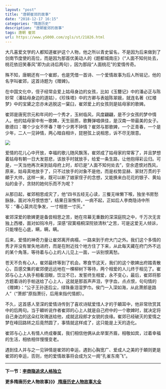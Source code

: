 ```yaml
---
layout: "post"
title: "唐朝崔郊的故事"
date: "2018-12-17 16:15"
categories: "隋唐历史"
description: "唐朝崔郊的故事"
tags: 唐朝 崔郊
url: https://www.y5000.com/zgls/st/21826.html
---
```






大凡喜爱文学的人都知道崔护这个人物，他之所以青史留名，不是因为后来做到了剑南节度使的高位，而是因为那首优美动人的《题都城南庄》（“人面不知何处去，桃花依旧笑春风”即为此诗后两句），因为那段“人面桃花”的爱情传奇。

殊不知，唐朝还有一个崔郎，也是凭借一首诗、一个爱情故事为后人所铭记，他的名字叫崔郊，这首诗题为《赠婢》。

在中国文化中，侄子经常会爱上姑母身边的女孩，比如《玉簪记》中的潘必正与陈妙常（潘姑母身边的道姑），《珍珠塔》中的方卿与表姐陈翠娥，就连名著《红楼梦》中的宝黛之恋亦未逃脱这一窠臼，崔郊爱上的女孩则是姑母家的歌婢。

崔郊是唐宪宗元和年间的一个秀才，玉树临风，风度翩翩，是不少女孩的梦中情人。他的姑母家中有一歌婢，天生丽质，歌舞弹唱俱佳，是汉南一带最美的女子。歌德曰：哪个少女不怀春？哪个少男不钟情？崔郊与那歌婢，一个正青春，一个是少年，二人一见钟情，两心暗自相许，琵琶弦上说相思，诉不尽无限意。

![](https://img.y5000.com/uploads/allimg/170523/8-1F5231601492S.jpg)

爱情的花儿心中开放，幸福的歌儿随风飘荡，崔郊成了姑母家的常客了，并且梦想着姑母有朝一日大发慈悲，该放手时就放手，给爱一条生路，让他抱得彩云归。可是，一天当他再次来到姑母府上时，却已是“人面不知何处去”，空余遗恨对西风，原来，姑母真地放手了，只不过放手的对象不是他，而是权势显赫、家财万贯的于頔于大帅，这样一来，既可以断了娘家侄子的念想，又能换来白花花的银子、黄灿灿的金子，贪财的她何乐而不为呢？

从那日起，崔郊相思成灾了，他“四书五经无心读，三餐无味懒下喉，独坐书房愁脉脉，面对冷月恨悠悠”，结果日渐憔悴，一病不起，正如后人李商隐诗中所写：“春心莫共花争发，一寸相思一寸灰。”

崔郊深爱的歌婢更是备尝相思之苦，她在帘幕无重数的深深庭院之中，千万次无言独上西楼，面对如钩冷月，深感“寂寞梧桐深院锁清秋”之苦，可是这爱无人倾诉，只能埋在心底，瞒，瞒，瞒。

后来，爱情的神奇力量让崔郊离开病榻，一路来到于府大门之外。我们这个多情的秀才并没有冒失地进府，而是在附近找个地方住了下来，从此每天藏在府门外不远的某个角落，等待着与心上的人儿见上一面，一诉别恨离愁。

苍天不负有心人，崔郊最终等到了机会。寒食节这天，我们的这个歌婢出府踏青散心，百感交集的崔郊便远远地在一棵柳树下等待，两个相爱的人儿终于相见了。崔郊与心上人执手相看泪眼，饮泣不已，发誓终生相爱，永不变心，最后，崔郊将那方题着诗的手帕送给了心上人，这就是那首声声泪，字字血，点点恨，句句情的《赠婢》：“公子王孙逐后尘，绿珠垂泪湿罗巾。侯门一入深如海，从此萧郎是路人”（“萧郎”原指萧衍，后用来指代情郎）。

不久，这首感人至深的爱情诗传到了喜欢诗赋爱惜人才的于頔耳中，他非常欣赏其中的后两句。当于頔听说作者崔郊的心上人就是自己府中的一个歌婢时，就决定将自己身边的这朵红玫瑰送给他，成就这段郎才女貌的良缘。崔郊已经破灭的爱情之梦在峰回路转之后竟然圆了，事情就这样成了，这只能是上天的造化。

崔郊与心上人有情人终成眷属，我们相信他俩从此举案齐眉，相敬如宾，过着幸福的生活，相依相伴慢慢变老。

遇到佳人并与之一见钟情是崔郊的幸运，遇到心胸宽广、爱成人之美的于頔则更是崔郊的幸运，否则，他的爱情故事将会成为又一阕“孔雀东南飞”。

* * *

**下一节：[李商隐追求人格独立](https://www.y5000.com/zgls/st/21829.html)**

**更多隋唐历史人物故事》》》[ 隋唐历史人物故事大全](https://www.y5000.com/zgls/st/21837.html)**
